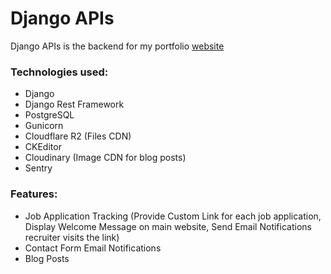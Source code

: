 # Django APIs

Django APIs is the backend for my portfolio [website](https://preview.saipraveen.me)

### Technologies used:

- Django
- Django Rest Framework
- PostgreSQL
- Gunicorn
- Cloudflare R2 (Files CDN)
- CKEditor
- Cloudinary (Image CDN for blog posts)
- Sentry

### Features:

- Job Application Tracking (Provide Custom Link for each job application, Display Welcome Message on main website, Send
  Email Notifications recruiter visits the link)
- Contact Form Email Notifications
- Blog Posts